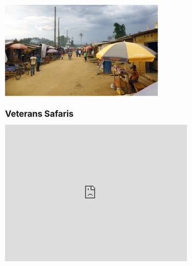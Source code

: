 
![image--title](/assets/016.jpg)

# Veterans Safaris

<iframe src="https://www.google.com/maps/embed?pb=!1m14!1m8!1m3!1d31907.34060947625!2d29.5730338!3d-1.5182846!3m2!1i1024!2i768!4f13.1!3m3!1m2!1s0x19dc5a43994a9597%3A0xf391168369940207!2sVeterans+Tours+And+safaris!5e0!3m2!1sen!2srw!4v1514368415153" width="600" height="450" frameborder="0" style="border:0" allowfullscreen></iframe>